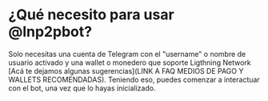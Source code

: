 # ¿Qué necesito para usar @lnp2pbot?

Solo necesitas una cuenta de Telegram con el "username" o nombre de usuario activado y una wallet o monedero que soporte Ligthning Network [Acá te dejamos algunas sugerencias](LINK A FAQ MEDIOS DE PAGO Y WALLETS RECOMENDADAS). Teniendo eso, puedes comenzar a interactuar con el bot, una vez que lo hayas inicializado.
